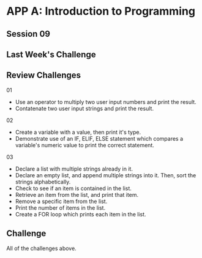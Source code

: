 # APP A: Introduction to Programming
## Session 09


## Last Week's Challenge

## Review Challenges
01
- Use an operator to multiply two user input numbers and print the result.
- Contatenate two user input strings and print the result.

02
- Create a variable with a value, then print it's type.
- Demonstrate use of an IF, ELIF, ELSE statement which compares a variable's numeric value to print the correct statement.

03
- Declare a list with multiple strings already in it.
- Declare an empty list, and append multiple strings into it. Then, sort the strings alphabetically.
- Check to see if an item is contained in the list.
- Retrieve an item from the list, and print that item.
- Remove a specific item from the list.
- Print the number of items in the list.
- Create a FOR loop which prints each item in the list.

## Challenge
All of the challenges above.